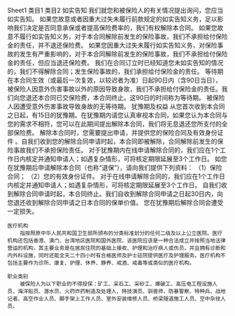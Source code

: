 Sheet1
	类目1	类目2
	如实告知
		我们就您和被保险人的有关情况提出询问，您应当如实告知。
如果您故意或者因重大过失未履行前款规定的如实告知义务，足以影响我们决定是否同意承保或者提高保险费率的，我们有权解除本合同。
如果您故意不履行如实告知义务，对于本合同解除前发生的保险事故，我们不承担给付保险金的责任，并不退还保险费。
如果您因重大过失未履行如实告知义务，对保险事故的发生有严重影响的，对于本合同解除前发生的保险事故，我们不承担给付保险金的责任，但应当退还保险费。
我们在合同订立时已经知道您未如实告知的情况的，我们不得解除合同；发生保险事故的，我们承担给付保险金的责任。
	等待期
		在本合同生效（或最后一次复效，以较迟者为准）日起90日内（含90日当日），被保险人因意外伤害事故以外的原因导致身故，我们不承担给付保险金的责任。我们向您退还本合同已交保险费，本合同终止。这90日的时间称为等待期。
被保险人因遭受意外伤害事故导致身故的无等待期。
	犹豫期及权益
		从您首次收到本合同之日起，有15日的犹豫期。在犹豫期内请您认真审视本合同，如果您认为本合同与您的需求不相符，您可以在此期间提出解除本合同，我们将无息退还您所支付的全部保险费。
解除本合同时，您需要提出申请，并提供您的保险合同及有效身份证件 。自我们收到您的解除合同申请时起，本合同即被解除，合同解除前发生的保险事故我们不承担保险责任。
对于犹豫期内在线申请解除合同的，我们应在1个工作日内核定并通知申请人；如遇复杂情形，可将核定期限延展至3个工作日。
如您在犹豫期后申请解除本合同（也称“退保”），请向我们提供下列资料：
（1）保险合同；
（2）您的有效身份证件。
对于在线申请解除合同的，我们应在1个工作日内核定并通知申请人；如遇复杂情形，可将核定期限延展至3个工作日。
自我们收到解除合同申请时起，本合同终止。我们自收到解除合同申请之日起30日内，向您退还收到解除合同申请之日本合同的保单价值。
您在犹豫期后解除合同会遭受一定损失。


	医疗机构
		指按照原中华人民共和国卫生部所颁布的分类标准划分的任何二级及以上公立医院。医疗机构还包括香港、澳门、台湾地区医院和国外医院，该医院应该是一种合法成立并按照当地法律营运的机构，其主要业务是在居民住院的基础上接收、护理和治疗病人或伤员，并且拥有诊断和内外科设施，同时还能全天二十四小时有合格医师及护士驻院提供医疗及护理服务。医疗机构不包括主要作为诊所、康复、护理、休养、静养、戒酒、戒毒等或类似的医疗机构。

	职业类别
		被保险⼈为以下职业的不得投保：矿⼯、采⽯⼯、采砂⼯、爆破⼯、⾼压电⼯程设施⼈员、海洋船员、潜⽔员、⽕药炸药制造及处理⼈、特技演员、驯兽师、防暴警察、特种兵、战地记者、⾼空作业⼈员、脚⼿架上⼯作⼈员、室外安装维修⼈员、桥梁隧道施⼯⼈员、空中杂技⼈员。




